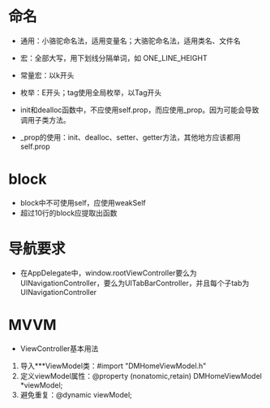 
# 命名
* 通用：小骆驼命名法，适用变量名；大骆驼命名法，适用类名、文件名
* 宏：全部大写，用下划线分隔单词，如 ONE_LINE_HEIGHT
* 常量宏：以k开头
* 枚举：E开头；tag使用全局枚举，以Tag开头

* init和dealloc函数中，不应使用self.prop，而应使用_prop。因为可能会导致调用子类方法。

* _prop的使用：init、dealloc、setter、getter方法，其他地方应该都用self.prop

# block
* block中不可使用self，应使用weakSelf
* 超过10行的block应提取出函数

# 导航要求
* 在AppDelegate中，window.rootViewController要么为UINavigationController，要么为UITabBarController，并且每个子tab为UINavigationController

# MVVM
* ViewController基本用法
1. 导入***ViewModel类：#import "DMHomeViewModel.h"
2. 定义viewModel属性：@property (nonatomic,retain) DMHomeViewModel *viewModel;
3. 避免重复：@dynamic viewModel;

